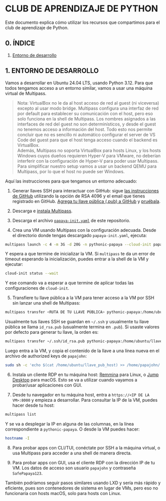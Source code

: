 # CLUB DE APRENDIZAJE DE PYTHON

Este documento explica cómo utilizar los recursos que compartimos para 
el club de aprendizaje de Python.

## 0. ÍNDICE

1. [Entorno de desarrollo](#1-entorno-de-desarrollo)

## 1. ENTORNO DE DESARROLLO

Vamos a desarrollar en Ubuntu 24.04 LTS, usando Python 3.12. Para que todos 
tengamos acceso a un entorno similar, vamos a usar una máquina virtual de Multipass. 

> Nota: VirtualBox no le da al host acceso de red al guest (ni viceversa) excepto al usar modo bridge. Multipass configura una interfaz de red por default para establecer su comunicación con el host, pero eso solo funciona en la shell de Multipass. Los nombres asignados a las interfaces de red del guest no son determinísticos, y desde el guest no tenemos acceso a información del host. Todo esto nos permite concluir que no es sencillo ni automático configurar el server de VS Code del guest para que el host tenga acceso cuando el backend es VirtualBox.  
> Además, Multipass no soporta VirtualBox para hosts Linux, y los hosts Windows cuyos dueños requieren Hyper-V para VMware, no deberían interferir con la configuración de Hyper-V para poder usar Multipass.  
> Para simplificar nuestro setup vamos a usar un backend QEMU para Multipass, por lo que el host no puede ser Windows.

Aquí las instrucciones para que tengamos un entorno adecuado:

1. Generar llaves SSH para interactuar con GitHub: sigue [las instrucciones de GitHub](https://docs.github.com/en/authentication/connecting-to-github-with-ssh/generating-a-new-ssh-key-and-adding-it-to-the-ssh-agent) utilizando la opción de RSA 4096 y el email que tienes registrado en GitHub. [Agrega tu llave pública (.pub) a GitHub](https://docs.github.com/en/authentication/connecting-to-github-with-ssh/adding-a-new-ssh-key-to-your-github-account) y [pruébala](https://docs.github.com/en/authentication/connecting-to-github-with-ssh/testing-your-ssh-connection).

2. Descarga e [instala Multipass](https://multipass.run/install).

3. Descarga el archivo [`papaya-init.yaml`](papaya-init.yaml) de este repositorio.

4. Crea una VM usando Multipass con la configuración adecuada. Desde el directorio donde tengas descargado `papaya-init.yaml`, ejecuta: 
```bash
multipass launch -c 4 -m 3G -d 20G -n pythonic-papaya --cloud-init papaya-init.yaml noble
```
Y espera a que termine de inicializar la VM. Si `multipass` te da un error de timeout esperando la inicialización, puedes entrar a la shell de la VM y ejecutar:
```bash
cloud-init status --wait
```
Y ese comando va a esperar a que termine de aplicar todas las configuraciones de `cloud-init`.

5. Transfiere tu llave pública a la VM para tener acceso a la VM por SSH sin lanzar una shell de Multipass:
```bash
multipass transfer <RUTA DE TU LLAVE PÚBLICA> pythonic-papaya:/home/ubuntu/llave_host
```

Usualmente tus llaves SSH se guardan en `~/.ssh` y usualmente tu llave pública se llama `id_rsa.pub` (usualmente termina en `.pub`). Si usaste valores por defecto para generar tu llave, la orden es:

```bash
multipass transfer ~/.ssh/id_rsa.pub pythonic-papaya:/home/ubuntu/llave_host
```

Luego entra a la VM, y copia el contenido de la llave a una línea nueva en el archivo de authorized keys de `papajohn`:
```bash
sudo sh -c 'echo $(cat /home/ubuntu/llave_pub_host) >> /home/papajohn/.ssh/authorized_keys'
```

6. Instala un cliente RDP en tu máquina host: [Remmina](https://remmina.org/) para Linux, o [Jump Desktop](https://apps.apple.com/ua/app/jump-desktop-rdp-vnc-fluid/id524141863?l=ru&mt=12) para macOS. Esto se va a utilizar cuando vayamos a probar/usar aplicaciones con GUI.

7. Desde tu navegador en tu máquina host, entra a `https://<IP DE LA VM>:8000` y empieza a desarrollar. Para consultar la IP de la VM, puedes hacer desde tu host:
```bash
multipass list
``` 

Y se va a desplegar la IP en alguna de las columnas, en la línea correspondiente a `pythonic-papaya`. O desde la VM puedes hacer:
```bash
hostname -I
```

8. Para probar apps con CLI/TUI, conéctate por SSH a la máquina virtual, o usa Multipass para acceder a una shell de manera directa.

9. Para probar apps con GUI, usa el cliente RDP con la dirección IP de tu VM. Los datos de acceso son usuario `papajohn` y contraseña `SafePapaya123`.

También podríamos seguir pasos similares usando LXD y sería más rápido y eficiente, pues son contenedores de sistema en lugar de VMs, pero eso no funcionaría con hosts macOS, solo para hosts con Linux.
